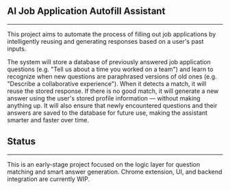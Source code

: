 ## AI Job Application Autofill Assistant
---

This project aims to automate the process of filling out job applications by intelligently reusing and generating responses based on a user's past inputs.

The system will store a database of previously answered job application questions (e.g. "Tell us about a time you worked on a team") and learn to recognize when new questions are paraphrased versions of old ones (e.g. "Describe a collaborative experience"). When it detects a match, it will reuse the stored response. If there is no good match, it will generate a new answer using the user's stored profile information — without making anything up.
It will also ensure that newly encountered questions and their answers are saved to the database for future use, making the assistant smarter and faster over time.

## Status
---
This is an early-stage project focused on the logic layer for question matching and smart answer generation. Chrome extension, UI, and backend integration are currently WIP.
